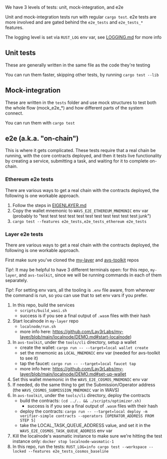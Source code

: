 We have 3 levels of tests: unit, mock-integration, and e2e

Unit and mock-integration tests run with regular `cargo test`. e2e tests are more involved and are gated behind the `e2e_tests` and `e2e_tests_*` features.

The logging level is set via `RUST_LOG` env var, see [LOGGING.md](./LOGGING.md) for more info 

## Unit tests

These are generally written in the same file as the code they're testing

You can run them faster, skipping other tests, by running `cargo test --lib`

## Mock-integration

These are written in the `tests` folder and use mock structures to test both the whole flow (mock_e2e_*) and how different parts of the system connect.

You can run them with `cargo test`

## e2e (a.k.a. "on-chain")

This is where it gets complicated. These tests require that a real chain be running, with the core contracts deployed, and then it tests live functionality by creating a service, submitting a task, and waiting for it to complete on-chain.

### Ethereum e2e tests

There are various ways to get a real chain with the contracts deployed, the following is one workable approach.

1. Follow the steps in [EIGENLAYER.md](./EIGENLAYER.md)
2. Copy the wallet mnemonic to `WAVS_E2E_ETHEREUM_MNEMONIC` env var (probably to "test test test test test test test test test test test junk")
3. `cargo test --features e2e_tests,e2e_tests_ethereum e2e_tests`




### Layer e2e tests

There are various ways to get a real chain with the contracts deployed, the following is one workable approach.

First make sure you've cloned the [my-layer](https://github.com/Lay3rLabs/my-layer) and [avs-toolkit](https://github.com/Lay3rLabs/avs-toolkit) repos

_Tip!_: It may be helpful to have 3 different terminals open: for this repo, `my-layer`, and `avs-toolkit`, since we will be running commands in each of them separately.

_Tip!_: For setting env vars, all the tooling is `.env` file aware, from wherever the command is run, so you can use that to set env vars if you prefer. 

1. In this repo, build the services
    - `scripts/build_wasi.sh`
    - success is if you see a final output of `.wasm` files with their hash
2. Start localnode in `my-layer` repo
    - `localnode/run.sh`
    - more info here: https://github.com/Lay3rLabs/my-layer/blob/main/localnode/DEMO.md#start-localnode)
3. In `avs-toolkit`, under the `tools/cli` directory, setup a wallet
    - create the wallet: `cargo run -- --target=local wallet create`
    - set the mnemonic as `LOCAL_MNEMONIC` env var (needed for avs-toolkit to see it)
    - tap the faucet: `cargo run -- --target=local faucet tap`
    - more info here: https://github.com/Lay3rLabs/my-layer/blob/main/localnode/DEMO.md#set-up-wallet
4. Set this wallet mnemonic in the `WAVS_E2E_COSMOS_MNEMONIC` env var
5. If needed, do the same thing to get the Submission/Operator address (the `WAVS_COSMOS_SUBMISSION_MNEMONIC` var in WAVS)
6. In `avs-toolkit`, under the `tools/cli` directory, deploy the contracts
    - build the contracts: `(cd ../.. && ./scripts/optimizer.sh)`
        - success is if you see a final output of `.wasm` files with their hash
    - deploy the contracts: `cargo run -- --target=local deploy -m verifier-simple contracts --operators [OPERATOR_ADDRESS FROM STEP 5]`
    - take the LOCAL_TASK_QUEUE_ADDRESS value, and set it in the `WAVS_E2E_COSMOS_TASK_QUEUE_ADDRESS` env var
7. Kill the localnode's wasmatic instance to make sure we're hitting the test instance only: `docker stop localnode-wasmatic-1`
8. In this repo, run the tests: `RUST_LOG=info cargo test --workspace --locked --features e2e_tests_cosmos_baseline`
